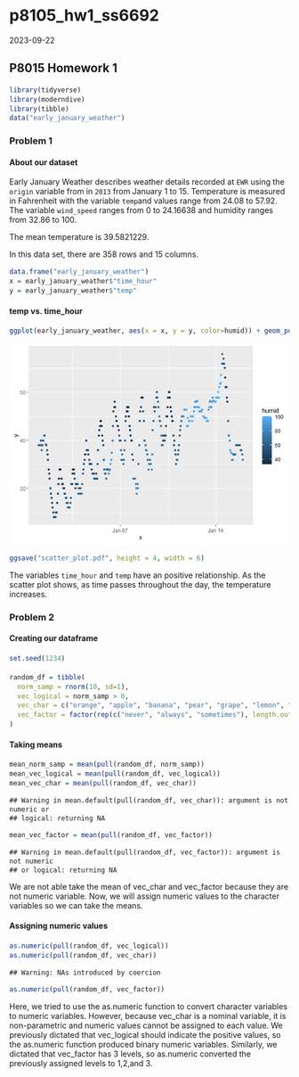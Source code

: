 p8105_hw1_ss6692
================
2023-09-22

## P8015 Homework 1

``` r
library(tidyverse)
library(moderndive)
library(tibble)
data("early_january_weather")
```

### Problem 1

#### About our dataset

Early January Weather describes weather details recorded at `EWR` using
the `origin` variable from in `2013` from January 1 to 15. Temperature
is measured in Fahrenheit with the variable `temp`and values range from
24.08 to 57.92. The variable `wind_speed` ranges from 0 to 24.16638 and
humidity ranges from 32.86 to 100.

The mean temperature is 39.5821229.

In this data set, there are 358 rows and 15 columns.

``` r
data.frame("early_january_weather")
x = early_january_weather$"time_hour"
y = early_january_weather$"temp"
```

#### temp vs. time_hour

``` r
ggplot(early_january_weather, aes(x = x, y = y, color=humid)) + geom_point()
```

![](p8105_hw1_ss6692_files/figure-gfm/unnamed-chunk-3-1.png)<!-- -->

``` r
ggsave("scatter_plot.pdf", height = 4, width = 6)
```

The variables `time_hour` and `temp` have an positive relationship. As
the scatter plot shows, as time passes throughout the day, the
temperature increases.

### Problem 2

#### Creating our dataframe

``` r
set.seed(1234)

random_df = tibble(
  norm_samp = rnorm(10, sd=1),
  vec_logical = norm_samp > 0,
  vec_char = c("orange", "apple", "banana", "pear", "grape", "lemon", "peach", "plum", "strawberry", "nectarine"),
  vec_factor = factor(rep(c("never", "always", "sometimes"), length.out = 10))
)
```

#### Taking means

``` r
mean_norm_samp = mean(pull(random_df, norm_samp))
mean_vec_logical = mean(pull(random_df, vec_logical))
mean_vec_char = mean(pull(random_df, vec_char))
```

    ## Warning in mean.default(pull(random_df, vec_char)): argument is not numeric or
    ## logical: returning NA

``` r
mean_vec_factor = mean(pull(random_df, vec_factor))
```

    ## Warning in mean.default(pull(random_df, vec_factor)): argument is not numeric
    ## or logical: returning NA

We are not able take the mean of vec_char and vec_factor because they
are not numeric variable. Now, we will assign numeric values to the
character variables so we can take the means.

#### Assigning numeric values

``` r
as.numeric(pull(random_df, vec_logical))
as.numeric(pull(random_df, vec_char))
```

    ## Warning: NAs introduced by coercion

``` r
as.numeric(pull(random_df, vec_factor))
```

Here, we tried to use the as.numeric function to convert character
variables to numeric variables. However, because vec_char is a nominal
variable, it is non-parametric and numeric values cannot be assigned to
each value. We previously dictated that vec_logical should indicate the
positive values, so the as.numeric function produced binary numeric
variables. Similarly, we dictated that vec_factor has 3 levels, so
as.numeric converted the previously assigned levels to 1,2,and 3.
